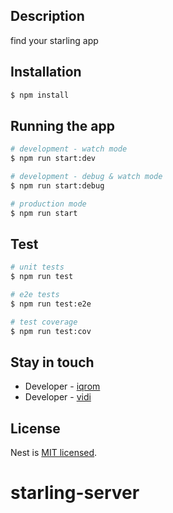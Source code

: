 ## Description

find your starling app

## Installation

```bash
$ npm install
```

## Running the app

```bash
# development - watch mode
$ npm run start:dev

# development - debug & watch mode
$ npm run start:debug

# production mode
$ npm run start
```

## Test

```bash
# unit tests
$ npm run test

# e2e tests
$ npm run test:e2e

# test coverage
$ npm run test:cov
```

## Stay in touch

- Developer - [iqrom](https://github.com/iqrom25)
- Developer - [vidi](https://github.com/amevide998)

## License

  Nest is [MIT licensed](https://github.com/nestjs/nest/blob/master/LICENSE).
# starling-server

